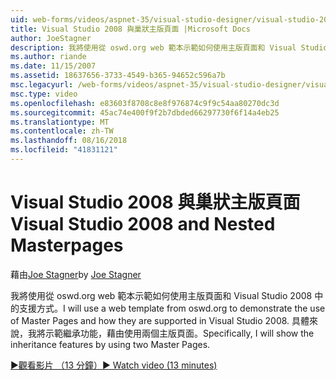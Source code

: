 ```yaml
---
uid: web-forms/videos/aspnet-35/visual-studio-designer/visual-studio-2008-and-nested-masterpages
title: Visual Studio 2008 與巢狀主版頁面 |Microsoft Docs
author: JoeStagner
description: 我將使用從 oswd.org web 範本示範如何使用主版頁面和 Visual Studio 2008 中的支援方式。 具體來說，我將示範個...
ms.author: riande
ms.date: 11/15/2007
ms.assetid: 18637656-3733-4549-b365-94652c596a7b
msc.legacyurl: /web-forms/videos/aspnet-35/visual-studio-designer/visual-studio-2008-and-nested-masterpages
msc.type: video
ms.openlocfilehash: e83603f8708c8e8f976874c9f9c54aa80270dc3d
ms.sourcegitcommit: 45ac74e400f9f2b7dbded66297730f6f14a4eb25
ms.translationtype: MT
ms.contentlocale: zh-TW
ms.lasthandoff: 08/16/2018
ms.locfileid: "41831121"
---
```

<a name="visual-studio-2008-and-nested-masterpages"></a><span data-ttu-id="fc30e-104">Visual Studio 2008 與巢狀主版頁面</span><span class="sxs-lookup"><span data-stu-id="fc30e-104">Visual Studio 2008 and Nested Masterpages</span></span>
====================
<span data-ttu-id="fc30e-105">藉由[Joe Stagner](https://github.com/JoeStagner)</span><span class="sxs-lookup"><span data-stu-id="fc30e-105">by [Joe Stagner](https://github.com/JoeStagner)</span></span>

<span data-ttu-id="fc30e-106">我將使用從 oswd.org web 範本示範如何使用主版頁面和 Visual Studio 2008 中的支援方式。</span><span class="sxs-lookup"><span data-stu-id="fc30e-106">I will use a web template from oswd.org to demonstrate the use of Master Pages and how they are supported in Visual Studio 2008.</span></span> <span data-ttu-id="fc30e-107">具體來說，我將示範繼承功能，藉由使用兩個主版頁面。</span><span class="sxs-lookup"><span data-stu-id="fc30e-107">Specifically, I will show the inheritance features by using two Master Pages.</span></span>

[<span data-ttu-id="fc30e-108">&#9654;觀看影片 （13 分鐘）</span><span class="sxs-lookup"><span data-stu-id="fc30e-108">&#9654; Watch video (13 minutes)</span></span>](https://channel9.msdn.com/Blogs/ASP-NET-Site-Videos/visual-studio-2008-and-nested-masterpages)
